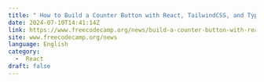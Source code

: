 ```yaml
---
title: " How to Build a Counter Button with React, TailwindCSS, and TypeScript "
date: 2024-07-10T14:41:14Z
link: https://www.freecodecamp.org/news/build-a-counter-button-with-react/?utm_medium=RSS&utm_source=news.12bit.vn
site: www.freecodecamp.org/news
language: English
category:
  -  React 
draft: false
---
```

